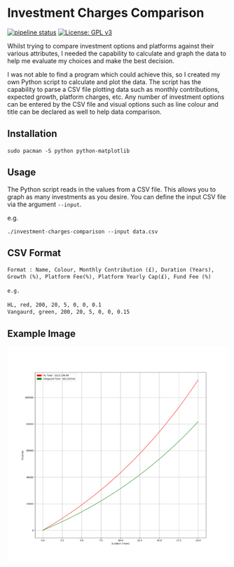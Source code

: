 # Investment Charges Comparison
[![pipeline status](https://gitlab.com/DeveloperC/investment-charges-comparison/badges/master/pipeline.svg)](https://gitlab.com/DeveloperC/investment-charges-comparison/commits/master) [![License: GPL v3](https://img.shields.io/badge/License-GPLv3-blue.svg)](https://www.gnu.org/licenses/gpl-3.0)

Whilst trying to compare investment options and platforms against their various attributes, I needed the capability to calculate and graph the data to help me evaluate my choices and make the best decision.

I was not able to find a program which could achieve this, so I created my own Python script to calculate and plot the data. The script has the capability to parse a CSV file plotting data such as monthly contributions, expected growth, platform charges, etc. Any number of investment options can be entered by the CSV file and visual options such as line colour and title can be declared as well to help data comparison.

## Installation

```
sudo pacman -S python python-matplotlib
```

## Usage

The Python script reads in the values from a CSV file. This allows you to graph as many investments as you desire. You can define the input CSV file via the argument `--input`.

e.g.

```
./investment-charges-comparison --input data.csv
```

## CSV Format

```
Format : Name, Colour, Monthly Contribution (£), Duration (Years), Growth (%), Platform Fee(%), Platform Yearly Cap(£), Fund Fee (%)

e.g.

HL, red, 200, 20, 5, 0, 0, 0.1
Vangaurd, green, 200, 20, 5, 0, 0, 0.15

```

## Example Image

![Example output.](./example.png)
